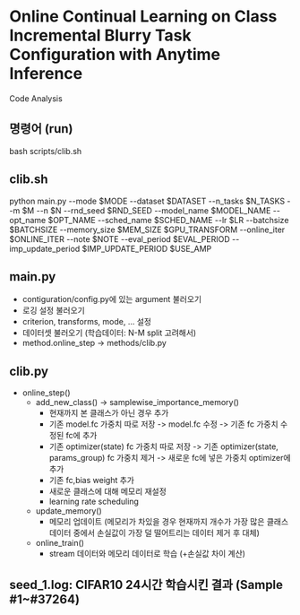 # Online Continual Learning on Class Incremental Blurry Task Configuration with Anytime Inference
Code Analysis

## 명령어 (run)
bash scripts/clib.sh

## clib.sh
python main.py --mode $MODE --dataset $DATASET --n_tasks $N_TASKS --m $M --n $N --rnd_seed $RND_SEED --model_name $MODEL_NAME --opt_name $OPT_NAME --sched_name $SCHED_NAME --lr $LR --batchsize $BATCHSIZE --memory_size $MEM_SIZE $GPU_TRANSFORM --online_iter $ONLINE_ITER --note $NOTE --eval_period $EVAL_PERIOD --imp_update_period $IMP_UPDATE_PERIOD $USE_AMP

## main.py
* contiguration/config.py에 있는 argument 불러오기
* 로깅 설정 불러오기
* criterion, transforms, mode, ... 설정
* 데이터셋 불러오기 (학습데이터: N-M split 고려해서)
* method.online_step -> methods/clib.py

## clib.py
* online_step()
    * add_new_class() -> samplewise_importance_memory()
        * 현재까지 본 클래스가 아닌 경우 추가
        * 기존 model.fc 가중치 따로 저장 -> model.fc 수정 -> 기존 fc 가중치 수정된 fc에 추가
        * 기존 optimizer(state) fc 가중치 따로 저장 -> 기존 optimizer(state, params_group) fc 가중치 제거 -> 새로운 fc에 넣은 가중치 optimizer에 추가
        * 기존 fc,bias weight 추가
        * 새로운 클래스에 대해 메모리 재설정
        * learning rate scheduling
    * update_memory()
        * 메모리 업데이트 (메모리가 차있을 경우 현재까지 개수가 가장 많은 클래스 데이터 중에서 손실값이 가장 덜 떨어트리는 데이터 제거 후 대체)
    * online_train()
        * stream 데이터와 메모리 데이터로 학습 (+손실값 차이 계산)

## seed_1.log: CIFAR10 24시간 학습시킨 결과 (Sample #1~#37264)
